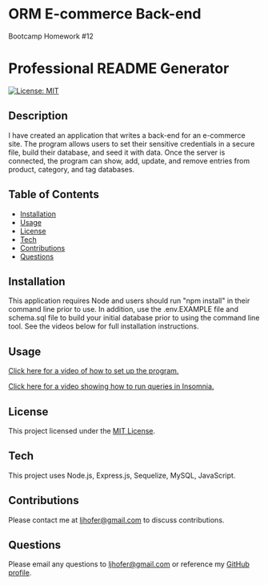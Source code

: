 # ORM E-commerce Back-end 
Bootcamp Homework #12

# Professional README Generator
[![License: MIT](https://img.shields.io/badge/License-MIT-yellow.svg)](https://opensource.org/licenses/MIT)

## Description 
I have created an application that writes a back-end for an e-commerce site. The program allows users to set their sensitive credentials in a secure file, build their database, and seed it with data. Once the server is connected, the program can show, add, update, and remove entries from product, category, and tag databases. 
    
## Table of Contents

- [Installation](#installation)
- [Usage](#usage)
- [License](#license)
- [Tech](#tech)
- [Contributions](#contributions)
- [Questions](#questions)

## Installation
This application requires Node and users should run "npm install" in their command line prior to use. In addition, use the .env.EXAMPLE file and schema.sql file to build your initial database prior to using the command line tool. See the videos below for full installation instructions.

## Usage
[Click here for a video of how to set up the program.](https://drive.google.com/file/d/133DEDQxSaKEXhxUwiD6IUSvdHuNMf38g/view)

[Click here for a video showing how to run queries in Insomnia.](https://drive.google.com/file/d/15DSHCzNCoWCrnvK51_pQaJ7GT8yPRtq4/view)

## License
This project licensed under the [MIT License](https://opensource.org/licenses/MIT).

## Tech
This project uses Node.js, Express.js, Sequelize, MySQL, JavaScript.

## Contributions
Please contact me at <ljhofer@gmail.com> to discuss contributions.

## Questions
Please email any questions to <ljhofer@gmail.com> or reference my [GitHub profile](https://github.com/ljhofer). 
